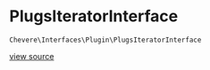 # PlugsIteratorInterface

`Chevere\Interfaces\Plugin\PlugsIteratorInterface`

[view source](https://github.com/chevere/chevere/blob/master/interfaces/Plugin/PlugsIteratorInterface.php)

